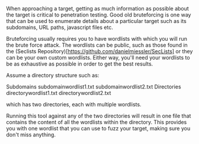 When approaching a target, getting as much information as possible about the target is critical to penetration testing. Good old bruteforcing is one way that can be used to enumerate details about a particular target such as its subdomains, URL paths, javascript files etc.

Bruteforcing usually requires you to have wordlists with which you will run the brute force attack. The wordlists can be public, such as those found in the (Seclists Repository)[https://github.com/danielmiessler/SecLists] or they can be your own custom wordlists. Either way, you'll need your wordlists to be as exhaustive as possible in order to get the best results.

Assume a directory structure such as:

Subdomains
  subdomainwordlist1.txt
  subdomainwordlist2.txt
Directories
  directorywordlist1.txt
  directorywordlist2.txt
  
which has two directories, each with multiple wordlists.

Running this tool against any of the two directories will result in one file that contains the content of all the wordlists within the directory. This provides you with one wordlist that you can use to fuzz your target, making sure you don't miss anything.
